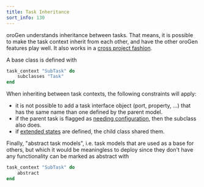```yaml
---
title: Task Inheritance
sort_info: 130
---
```


oroGen understands inheritance between tasks. That means, it is possible to make the
task context inherit from each other, and have the other oroGen features play
well. It also works in a [cross project fashion](cross_project.html).

A base class is defined with

~~~ ruby
task_context "SubTask" do
    subclasses "Task"
end
~~~

When inheriting between task contexts, the following constraints will apply:

 * it is not possible to add a task interface object (port, property, ...) that
   has the same name than one defined by the parent model.
 * if the parent task is flagged as [needing
   configuration](task_states.html#needs_configuration), then the subclass also
   does.
 * if [extended states](task_states.html) are defined, the child class shared
   them.

Finally, "abstract task models", i.e. task models that are used as a base for
others, but which it would be meaningless to deploy since they don't have any
functionality can be marked as abstract with

~~~ ruby
task_context "SubTask" do
    abstract
end
~~~

